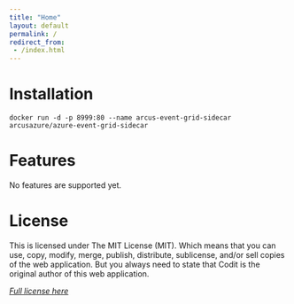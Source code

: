 ```yaml
---
title: "Home"
layout: default
permalink: /
redirect_from:
 - /index.html
---
```


# Installation

```shell
docker run -d -p 8999:80 --name arcus-event-grid-sidecar arcusazure/azure-event-grid-sidecar
```

# Features
No features are supported yet.

# License
This is licensed under The MIT License (MIT). Which means that you can use, copy, modify, merge, publish, distribute, sublicense, and/or sell copies of the web application. But you always need to state that Codit is the original author of this web application.

*[Full license here](https://github.com/arcus-azure/arcus.eventgrid.sidecar/blob/master/LICENSE)*